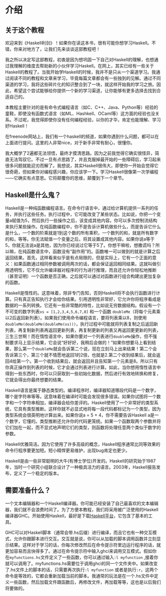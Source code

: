 # 介绍

## 关于这个教程

欢迎来到《Haskell利剑》！如果你在读这本书，很有可能你想学习Haskell。不错，你来对地方了，让我们先来谈谈这部教程吧！

我之所以决定写这部教程，初衷是因为想巩固一下自己对Haskell的理解，也想通过我理解的维度去帮助新的小伙伴学习Haskell。在网上，其实已经有一些关于Haskell的教程了。当我开始学Haskell的时候，我并不是只从一个渠道学习。我通过阅读不同的教程和文章来学习，毕竟每篇文章都会有一些独到的见解。通过不同渠道的学习，我将这些碎片化的知识整合到了一块，就这样开始我的学习之旅。因此，希望这个尝试能够给你提供一个新的学习渠道，让你能够有更多选择去找到合适自己的。

本教程主要针对的是有命令式编程语言（如C、C++、Java、Python等）经验的童鞋，即使没有函数式语言（如ML、Hashkell、OCaml等）这方面的经验也没关系。不过呢，我觉得即使你没有任何编程经验，以你的才华，肯定也能理解、学习好Haskell！

在freenode网站上，我们有一个haskell的频道，如果你遇到什么问题，都可以在上面进行提问。这里的人非常nice，对于新手非常有耐心，很懂你。

我大概学了2遍都无法领悟，最终才摸清思路。因为之前我觉得它确实很怪异，简直无法驾驭它。不过一旦有点思路了，并且克服掉最开始的一些障碍后，学习起来很多问题就能迎刃而解了。我想说，其实Haskell很伟大，即使你一开始会觉得它很奇葩，但如果你对编程感兴趣，你应该学一下。学习Haskell很像第一次学编程——它确实有点意思。它将颠覆你的思维，颠覆到下一个章节。


## Haskell是什么鬼？

Haskell是一种纯函数编程语言。在命令行语言中，通过给计算机提供一系列的任务，并执行这些任务。执行过程中，它可能改变了某些状态。比如说，你把一个变量a赋值为5，然后执行一些操作之后，该变成其他内容。你可以多次控制流结构来执行某些操作。在纯函数编程中，你不是告诉计算机做些什么，而是告诉它什么是什么，一个数的阶乘就是1到这个数的所有乘积，一个数列的和，就是所有数字的和，等等。你无法赋值一个变量之后，将其设置成其他内容。如果你说a等于5，你就无法说a是其他，因为你已经说过它等于5了。你想干嘛啦，想撒谎吗？所以嘛，在纯函数语言中，函数没有“副作用”的。函数唯一可以做到的就是计算之后返回结果。首先，这样看来似乎是有点局限的，但是实际上，它有一个正面的意义：如果函数通过相同参数被调用两次的话，都会保证返回相同结果。这就叫做引用透明性，它不仅允许编译器对程序的行为进行推理，而且还允许你轻松地推断（甚至证明）一个函数是否正确，之后就可以通过对函数进行组合构建出更加复杂的函数。

Haskell是惰性的。这意味着，除非专门告知，否则Haskell将不会执行函数进行计算。只有真正告知执行才会给你结果。引用透明性非常好，它允许你将程序看成是数据的一系列转换。它还有一些非常酷的特性，比如说无穷数据结构。假设有一个不可变的数字列表`xs = [1,2,3,4,5,6,7,8]` 和一个函数 `doubleMe`（将每个元素乘以2后返回新列表）。如果我们使用命令编程语言，要将列表乘以8，则使用`doubleMe(doubleMe(doubleMe(xs)))`，执行过程中可能就将列表复制之后返回新列表，再复制新列表再返回更新列表，再复制更新的列表又再返回更更新的列表，三生三世啊！而在惰性语言中，如果你要对一个列表进行`doubleMe`操作，但不强制要求马上显示结果，它会说“好好好，我稍后会做的！”如果你想要马上看到结果，那么第一个`doubleMe`就会告诉第二个说，现在立刻马上出来结果！第二个会告诉第三个，第三个就不情愿地返回1的2倍，也就是2.第二个收到结果后，就会返回4给第一个。第一个收到结果后，就会返回并且告知第一个元素是8。所以只有你真正操作到列表的时候，它才会通过列表进行计算。如此，当你想用惰性语言中得到一些东西时，你可以只获取到一些初始化数据，然后进行有效地转换和修复，它就会得出你最终想要的结果。

Haskell语言是属于静态类型的。编译程序时，编译器知道哪段代码是一个数字，哪个是字符串等等。这意味着在编译时可能会发现很多错误。如果你试图将一个数字和一个字符串相加，编译器会给你差评的。Haskell使用了一个非常好的类型系统，它具有类型推断。这样你就不必显式地将每一段代码都标记为一个类型，因为类型系统会很英明地计算出来。如果你说a = 5 + 4，你不需要告诉Haskell a是一个数字，它懂的。类型推断还允许你的代码更笼统。如果一个函数取两个参数并将它们加在一起，而不显式地声明它们的类型，则函数将处理任意两个类似于数字的参数。

Haskell优雅简洁。因为它使用了许多高级的概念，Haskell程序通常比同等效果的命令行程序要更加短。短小精悍更易维护，出现bug肯定也更少。

Haskell是由一些非常聪明的大牛(有博士学位)开发的。Haskell的研究始于1987年，当时一个研究小组联合设计了一种极具活力的语言。2003年，Haskell报告发布，定义了一个稳定的版本。

## 需要准备什么？

一个文本编辑器和一个Haskell编译器。你可能已经安装了自己最喜欢的文本编辑器，我们就不会浪费时间了。为了方便本教程，我们将采用被广泛使用的Haskell编译器GHC。开始使用Haskell，最好是下载[Haskell平台](http://hackage.haskell.org/platform/)，它包含了基本的工具。

GHC可以对Haskell脚本（通常会带.hs后缀）进行编译，而且它也有一种交互模式，允许你跟脚本进行交互。交互就是说，你可以从加载的脚本调用函数并立刻显示结果。这样对于学习的话，你每次修改然后在命令提示符里边运行程序的话，就更加容易而且快得多了。通过在命令提示符中输入ghci来调用交互模式。假如你在`myfunctions.hs`文件定义了一些函数，你可以通过输入`:l myfunction` ,接着你就可以调用了。myfunctions.hs需要位于调用ghci的同一个文件夹中。如果改变了.hs文件上的脚本的话，只需要再次执行`:l myfunction` 或者是执行`:r`，这两个命令是等效的，它都会重新加载当前的脚本。我通常的玩法是在一个.hs文件中定义一些函数，然后加载文件跟函数后，再修改文件，再加载等等，这也是以后我们将要做的。